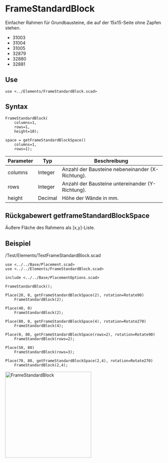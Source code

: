 # FrameStandardBlock

Einfacher Rahmen für Grundbausteine, die auf der 15x15-Seite ohne Zapfen stehen.

- 31003
- 31004
- 31005
- 32879
- 32880
- 32881

## Use
```
use <../Elements/FrameStandardBlock.scad>
```

## Syntax
```
FrameStandardBlock(
    columns=1, 
    rows=1, 
    height=10);

space = getFrameStandardBlockSpace()
    columns=1, 
    rows=1);
```

| Parameter | Typ | Beschreibung |
| ------ | ------ | ------ |
| columns | Integer | Anzahl der Bausteine nebeneinander (X-Richtung). |
| rows | Integer | Anzahl der Bausteine untereinander (Y-Richtung). |
| height | Decimal | Höhe der Wände in mm. |

## Rückgabewert getframeStandardBlockSpace
Äußere Fläche des Rahmens als \[x,y]-Liste.

## Beispiel

/Test/Elements/TestFrameStandardBlock.scad

```
use <../../Base/Placement.scad>
use <../../Elements/FrameStandardBlock.scad>

include <../../Base/PlacementOptions.scad>

FrameStandardBlock();

Place(20, 0, getFrameStandardBlockSpace(2), rotation=Rotate90)
    FrameStandardBlock(2);

Place(40, 0)
    FrameStandardBlock(2);

Place(80, 0, getFrameStandardBlockSpace(4), rotation=Rotate270)
    FrameStandardBlock(4);

Place(0, 80, getFrameStandardBlockSpace(rows=2), rotation=Rotate90)
    FrameStandardBlock(rows=2);

Place(50, 80)
    FrameStandardBlock(rows=3);

Place(70, 80, getFrameStandardBlockSpace(2,4), rotation=Rotate270)
    FrameStandardBlock(2,4);
```

<img width="275" alt="FrameStandardBlock" src="https://user-images.githubusercontent.com/48654609/169412944-762ca0e5-2456-4ee6-9b88-ad4510d34b0f.png">
